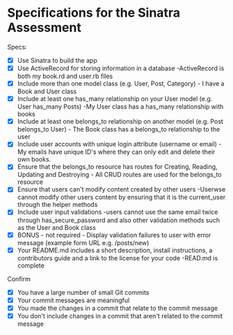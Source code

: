 # Specifications for the Sinatra Assessment

Specs:
- [x] Use Sinatra to build the app
- [x] Use ActiveRecord for storing information in a database -ActiveRecord is both my book.rd and user.rb files
- [x] Include more than one model class (e.g. User, Post, Category) - I have a Book and User class
- [x] Include at least one has_many relationship on your User model (e.g. User has_many Posts) -My User class has a has_many relationship with books
- [x] Include at least one belongs_to relationship on another model (e.g. Post belongs_to User) - The Book class has a belongs_to relationship to the user
- [x] Include user accounts with unique login attribute (username or email) -My emails have unique ID's where they can only edit and delete their own books.
- [x] Ensure that the belongs_to resource has routes for Creating, Reading, Updating and Destroying - All CRUD routes are used for the belongs_to resource
- [x] Ensure that users can't modify content created by other users -Userwse cannot modify other users content by ensuring that it is the current_user through the helper methods 
- [x] Include user input validations -users cannot use the same email twice through has_secure_password and also other validation methods such as the User and Book class
- [x] BONUS - not required - Display validation failures to user with error message (example form URL e.g. /posts/new)
- [x] Your README.md includes a short description, install instructions, a contributors guide and a link to the license for your code -READ.md is complete

Confirm
- [x] You have a large number of small Git commits
- [x] Your commit messages are meaningful
- [x] You made the changes in a commit that relate to the commit message
- [x] You don't include changes in a commit that aren't related to the commit message